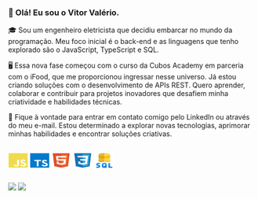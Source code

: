 ### 👋 Olá!  Eu sou o Vitor Valério.

🎓 Sou um engenheiro eletricista que decidiu embarcar no mundo da programação. Meu foco inicial é o back-end e as linguagens que tenho explorado são o JavaScript, TypeScript e SQL.

🖥️ Essa nova fase começou com o curso da Cubos Academy em parceria com o iFood, que me proporcionou ingressar nesse universo. Já estou criando soluções com o desenvolvimento de APIs REST. Quero aprender, colaborar e contribuir para projetos inovadores que desafiem minha criatividade e habilidades técnicas. 

📱 Fique à vontade para entrar em contato comigo pelo LinkedIn ou através do meu e-mail. Estou determinado a explorar novas tecnologias, aprimorar minhas habilidades e encontrar soluções criativas.

<div style="display: inline_block"><br>
  <img align="center" alt="Vitor-Js" height="30" width="40" src="https://raw.githubusercontent.com/devicons/devicon/master/icons/javascript/javascript-plain.svg">
  <img align="center" alt="Vitor-Ts" height="30" width="40" src="https://raw.githubusercontent.com/devicons/devicon/master/icons/typescript/typescript-plain.svg">
  <img align="center" alt="Vitor-HTML" height="30" width="40" src="https://raw.githubusercontent.com/devicons/devicon/master/icons/html5/html5-original.svg">
  <img align="center" alt="Vitor-CSS" height="30" width="40" src="https://raw.githubusercontent.com/devicons/devicon/master/icons/css3/css3-original.svg">
  <img align="center" alt="Vitor-SQL" height="30" width="40" src="https://github.com/victorwaraujo/victorwaraujo/blob/main/sql-server.png">
  
   
</div>

##

<div> 
  <a href="https://www.linkedin.com/in/vitorvaleriovasconcelos/" target="_blank"><img src="https://img.shields.io/badge/-LinkedIn-%230077B5?style=for-the-badge&logo=linkedin&logoColor=white" target="_blank"></a> 
  <a href = "mailto:engvitorvalerio@gmail.com"><img src="https://img.shields.io/badge/Gmail-D14836?style=for-the-badge&logo=gmail&logoColor=white"></a>
</div>
